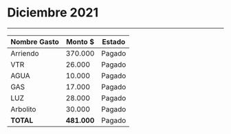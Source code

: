 # Diciembre 2021
----

| Nombre Gasto  | Monto $  | Estado |
|---|---|--|
|   Arriendo | 370.000   | Pagado  | 
|  VTR  |      26.000 |Pagado  | 
|   AGUA |   10.000| Pagado | 
|   GAS |   17.000| Pagado | 
|   LUZ |   28.000| Pagado |
|   Arbolito |   30.000| Pagado |
**TOTAL** |  **481.000**    | Pagado